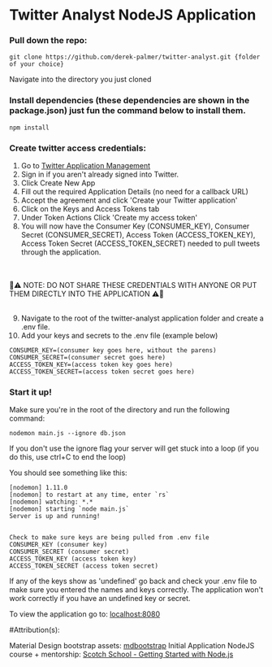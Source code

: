 # Twitter Analyst NodeJS Application

### Pull down the repo:
```
git clone https://github.com/derek-palmer/twitter-analyst.git {folder of your choice}
```
Navigate into the directory you just cloned

### Install dependencies (these dependencies are shown in the package.json) just fun the command below to install them.
```
npm install
```
### Create twitter access credentials:

1.  Go to [Twitter Application Management](https://dev.twitter.com/apps)
&nbsp;
2.  Sign in if you aren't already signed into Twitter.
&nbsp;
3.  Click Create New App
&nbsp;
4.  Fill out the required Application Details (no need for a callback URL)
&nbsp;
5.  Accept the agreement and click 'Create your Twitter application'
&nbsp;
6.  Click on the Keys and Access Tokens tab
&nbsp;
7.  Under Token Actions Click 'Create my access token'
&nbsp;
8.  You will now have the Consumer Key (CONSUMER_KEY), 	Consumer Secret (CONSUMER_SECRET), 	Access Token (ACCESS_TOKEN_KEY), Access Token Secret (ACCESS_TOKEN_SECRET) needed to pull tweets through the application.

<br /><br />
    :rotating_light::warning: NOTE: DO NOT SHARE THESE CREDENTIALS WITH ANYONE OR PUT THEM DIRECTLY INTO THE APPLICATION :warning::rotating_light:
<br /><br />

9.  Navigate to the root of the twitter-analyst application folder and create a .env file.
&nbsp;
10. Add your keys and secrets to the .env file (example below)

```
CONSUMER_KEY=(consumer key goes here, without the parens)
CONSUMER_SECRET=(consumer secret goes here)
ACCESS_TOKEN_KEY=(access token key goes here)
ACCESS_TOKEN_SECRET=(access token secret goes here)
```
### Start it up!

Make sure you're in the root of the directory and run the following command:

```
nodemon main.js --ignore db.json
```

If you don't use the ignore flag your server will get stuck into a loop (if you do this, use ctrl+C to end the loop)

You should see something like this:

```
[nodemon] 1.11.0
[nodemon] to restart at any time, enter `rs`
[nodemon] watching: *.*
[nodemon] starting `node main.js`
Server is up and running!


Check to make sure keys are being pulled from .env file
CONSUMER_KEY (consumer key)
CONSUMER_SECRET (consumer secret)
ACCESS_TOKEN_KEY (access token key)
ACCESS_TOKEN_SECRET (access token secret)
```

If any of the keys show as 'undefined' go back and check your .env file to make sure you entered the names and keys correctly. The application won't work correctly if you have an undefined key or secret.

To view the application go to: [localhost:8080](localhost:8080)

#Attribution(s):

Material Design bootstrap assets: [mdbootstrap](https://github.com/mdbootstrap/bootstrap-material-design)
Initial Application NodeJS course + mentorship: [Scotch School - Getting Started with Node.js](https://school.scotch.io/getting-started-with-nodejs)
